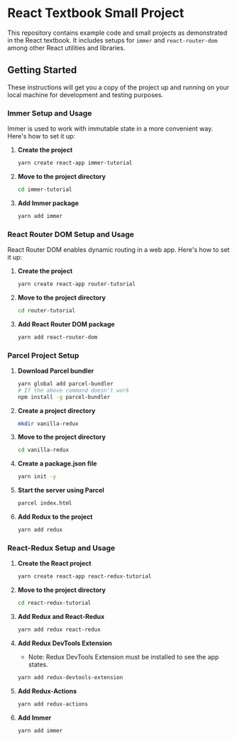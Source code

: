 
# React Textbook Small Project

This repository contains example code and small projects as demonstrated in the React textbook. It includes setups for `immer` and `react-router-dom` among other React utilities and libraries.

## Getting Started

These instructions will get you a copy of the project up and running on your local machine for development and testing purposes.

### Immer Setup and Usage

Immer is used to work with immutable state in a more convenient way. Here's how to set it up:

1. **Create the project**

    ```bash
    yarn create react-app immer-tutorial
    ```

2. **Move to the project directory**

    ```bash
    cd immer-tutorial
    ```

3. **Add Immer package**

    ```bash
    yarn add immer
    ```

### React Router DOM Setup and Usage

React Router DOM enables dynamic routing in a web app. Here's how to set it up:

1. **Create the project**

    ```bash
    yarn create react-app router-tutorial
    ```

2. **Move to the project directory**

    ```bash
    cd router-tutorial
    ```

3. **Add React Router DOM package**

    ```bash
    yarn add react-router-dom
    ```

### Parcel Project Setup

1. **Download Parcel bundler**

    ```bash
    yarn global add parcel-bundler
    # If the above command doesn't work
    npm install -g parcel-bundler
    ```

2. **Create a project directory**

    ```bash
    mkdir vanilla-redux
    ```

3. **Move to the project directory**

    ```bash
    cd vanilla-redux
    ```

4. **Create a package.json file**

    ```bash
    yarn init -y
    ```

5. **Start the server using Parcel**

    ```bash
    parcel index.html
    ```

6. **Add Redux to the project**

    ```bash
    yarn add redux
    ```

### React-Redux Setup and Usage

1. **Create the React project**

    ```bash
    yarn create react-app react-redux-tutorial
    ```

2. **Move to the project directory**

    ```bash
    cd react-redux-tutorial
    ```

3. **Add Redux and React-Redux**

    ```bash
    yarn add redux react-redux
    ```

4. **Add Redux DevTools Extension**
    - Note: Redux DevTools Extension must be installed to see the app states.

    ```bash
    yarn add redux-devtools-extension
    ```

5. **Add Redux-Actions**

    ```bash
    yarn add redux-actions
    ```

6. **Add Immer**

    ```bash
    yarn add immer
    ```
